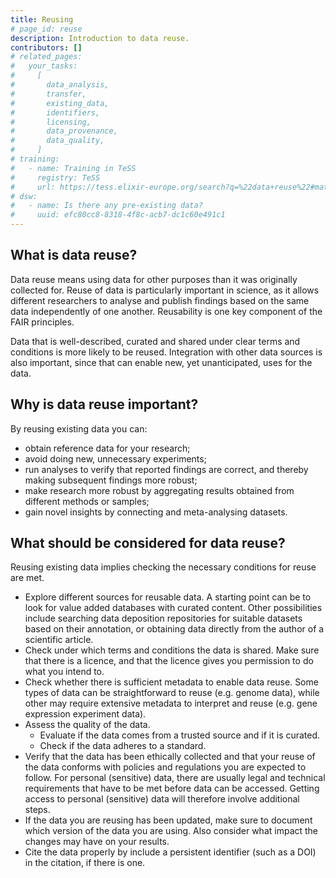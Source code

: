 ```yaml
---
title: Reusing
# page_id: reuse
description: Introduction to data reuse.
contributors: []
# related_pages:
#   your_tasks:
#     [
#       data_analysis,
#       transfer,
#       existing_data,
#       identifiers,
#       licensing,
#       data_provenance,
#       data_quality,
#     ]
# training:
#   - name: Training in TeSS
#     registry: TeSS
#     url: https://tess.elixir-europe.org/search?q=%22data+reuse%22#materials
# dsw:
#   - name: Is there any pre-existing data?
#     uuid: efc80cc8-8318-4f8c-acb7-dc1c60e491c1
---
```


## What is data reuse?

Data reuse means using data for other purposes than it was originally collected for. Reuse of data is particularly important in science, as it allows different researchers to analyse and publish findings based on the same data independently of one another. Reusability is one key component of the FAIR principles.

Data that is well-described, curated and shared under clear terms and conditions is more likely to be reused. Integration with other data sources is also important, since that can enable new, yet unanticipated, uses for the data.

## Why is data reuse important?

By reusing existing data you can:

- obtain reference data for your research;
- avoid doing new, unnecessary experiments;
- run analyses to verify that reported findings are correct, and thereby making subsequent findings more robust;
- make research more robust by aggregating results obtained from different methods or samples;
- gain novel insights by connecting and meta-analysing datasets.

## What should be considered for data reuse?

Reusing existing data implies checking the necessary conditions for reuse are met.

- Explore different sources for reusable data. A starting point can be to look for value added databases with curated content. Other possibilities include searching data deposition repositories for suitable datasets based on their annotation, or obtaining data directly from the author of a scientific article.
- Check under which terms and conditions the data is shared. Make sure that there is a licence, and that the licence gives you permission to do what you intend to.
- Check whether there is sufficient metadata to enable data reuse. Some types of data can be straightforward to reuse (e.g. genome data), while other may require extensive metadata to interpret and reuse (e.g. gene expression experiment data).
- Assess the quality of the data.
  - Evaluate if the data comes from a trusted source and if it is curated.
  - Check if the data adheres to a standard.
- Verify that the data has been ethically collected and that your reuse of the data conforms with policies and regulations you are expected to follow. For personal (sensitive) data, there are usually legal and technical requirements that have to be met before data can be accessed. Getting access to personal (sensitive) data will therefore involve additional steps.
- If the data you are reusing has been updated, make sure to document which version of the data you are using. Also consider what impact the changes may have on your results.
- Cite the data properly by include a persistent identifier (such as a DOI) in the citation, if there is one.
